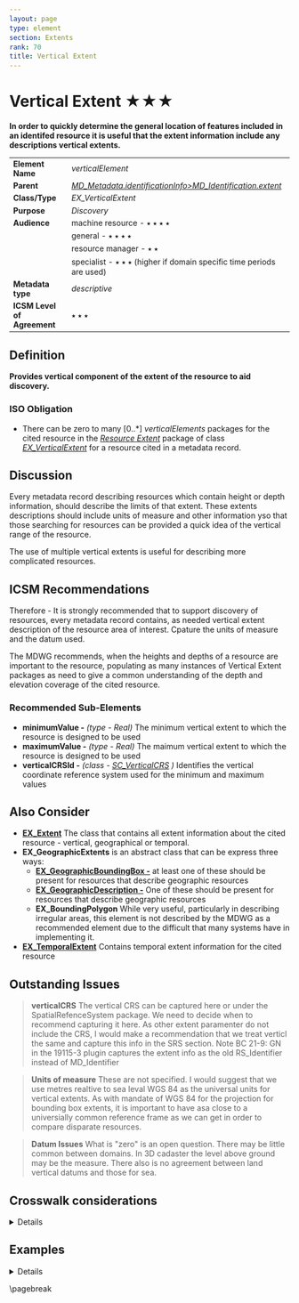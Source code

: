 ```yaml
---
layout: page
type: element
section: Extents
rank: 70
title: Vertical Extent
---
```

# Vertical Extent ★★★

**In order to quickly determine the general location of features included in an identifed resource it is useful that the extent information include any descriptions vertical extents.**

|  |  |
| --- | --- |
| **Element Name** | *verticalElement* |
| **Parent** |*[MD_Metadata.identificationInfo>MD_Identification.extent](./ResourceExtent)*  |
| **Class/Type** | *EX_VerticalExtent* |
| **Purpose** | *Discovery* |
| **Audience** | machine resource - ⭑ ⭑ ⭑ ⭑ |
|  | general - ⭑ ⭑ ⭑ ⭑ |
|  | resource manager - ⭑ ⭑ |
|  | specialist - ⭑ ⭑ ⭑  (higher if domain specific time periods are used) |
| **Metadata type** | *descriptive* |
| **ICSM Level of Agreement** | ⭑ ⭑ ⭑ |

## Definition
**Provides vertical component of the extent of the resource to aid discovery.**

### ISO Obligation

- There can be zero to many [0..\*] *verticalElements* packages for the cited resource in the *[Resource Extent](./ResourceExtent)* package of class *[EX_VerticalExtent](http://wiki.esipfed.org/index.php/EX_VerticalExtent)* for a resource cited in a metadata record. 

## Discussion

Every metadata record describing resources which contain height or depth information, should describe the limits of that extent. These extents descriptions should include units of measure and other information yso that those searching for resources can be provided a quick idea of the vertical range of the resource. 

The use of multiple vertical extents is useful for describing more complicated resources.

## ICSM Recommendations

Therefore - It is strongly recommended that to support discovery of resources, every metadata record contains, as needed vertical extent description of the resource area of interest.  Cpature the units of measure and the datum used.

The MDWG recommends, when the heights and depths of a resource are important to the resource, populating as many instances of Vertical Extent packages as need to give a common understanding of the depth and elevation coverage of the cited resource.

### Recommended Sub-Elements

- **minimumValue -** *(type - Real)* The minimum vertical extent to which the resource is designed to be used
- **maximumValue -** *(type - Real)* The maimum vertical extent to which the resource is designed to be used
- **verticalCRSId -** *(class - [SC_VerticalCRS](http://wiki.esipfed.org/index.php/VerticalCRS)
)* Identifies the vertical coordinate reference system used for the minimum and maximum values

## Also Consider

- **[EX_Extent](./ResourceExtent)** The class that contains all extent information about the cited resource - vertical, geographical or temporal.
- **EX_GeographicExtents** is an abstract class that can be express three ways:
  - **[EX_GeographicBoundingBox -](./ExtentBoundingBox)**  at least one of these should be present for resources that describe geographic resources
  - **[EX_GeographicDescription -](./ExtentGeographicDescription)**  One of these should be present for resources that describe geographic resources
  - **EX_BoundingPolygon**  While very useful, particularly in describing irregular areas, this element is not described by the MDWG as a recommended element due to the difficult that many systems have in implementing it.
- **[EX_TemporalExtent](./TemporalExtents)** Contains temporal extent information for the cited resource

## Outstanding Issues

> **verticalCRS**
The vertical CRS can be captured here or under the SpatialRefenceSystem package. We need to decide when to recommend capturing it here. As other extent paramenter do not include the CRS, I would make a recommendation that we treat verticl the same and capture this info in the SRS section.
> Note BC 21-9: GN in the 19115-3 plugin captures the extent info as the old RS_Identifier instead of MD_Identifier

> **Units of measure**
These are not specified.  I would suggest that we use metres realtive to sea leval WGS 84 as the universal units for vertical extents. As with mandate of WGS 84 for the projection for bounding box extents, it is important to have asa close to a universially common reference frame as we can get in order to compare disparate resources.

> **Datum Issues**
What is "zero" is an open question. There may be little common between domains. In 3D cadaster the level above ground may be the measure. There also is no agreement between land vertical datums and those for sea.

## Crosswalk considerations

<details>

### Dublin core / CKAN / data.gov.au

Mapping to CKAN and Dublin core elements, particularly as used by data.gov.au needs discussion

### DCAT

Maps to `dct.spatial`

### RIF-CS

Maps to `Coverage/Spatial`

</details>

## Examples

<details>

### XML

```
<mdb:MD_Metadata>
....
    <mdb:identificationInfo>
      <mri:MD_DataIdentification>
         ....
          <mri:extent>
            <gex:EX_Extent>
               <gex:verticalElement>
                  <gex:EX_VerticalExtent>
                     <gex:minimumValue>
                        <gco:Real>-1000</gco:Real>
                     </gex:minimumValue>
                     <gex:maximumValue>
                        <gco:Real>1000</gco:Real>
                     </gex:maximumValue>
                     <gex:verticalCRSId>
                        <mrs:MD_ReferenceSystem>
                           <gmd:referenceSystemInfo xmlns:gmd="http://www.isotc211.org/2005/gmd">
                              <gmd:MD_ReferenceSystem>
                                 <gmd:referenceSystemIdentifier>
                                    <gmd:RS_Identifier>
                                       <gmd:code>
                                          <gco:CharacterString 
                                          xmlns:gco="http://www.isotc211.org/2005/gco">
                                          WGS 84 (EPSG:4326)</gco:CharacterString>
                                       </gmd:code>
                                       <gmd:codeSpace>
                                          <gco:CharacterString 
                                          xmlns:gco="http://www.isotc211.org/2005/gco">
                                          EPSG
                                          </gco:CharacterString>
                                       </gmd:codeSpace>
                                       <gmd:version>
                                          <gco:CharacterString 
                                          xmlns:gco="http://www.isotc211.org/2005/gco">
                                          8.6
                                          </gco:CharacterString>
                                       </gmd:version>
                                    </gmd:RS_Identifier>
                                 </gmd:referenceSystemIdentifier>
                              </gmd:MD_ReferenceSystem>
                           </gmd:referenceSystemInfo>
                        </mrs:MD_ReferenceSystem>
                     </gex:verticalCRSId>
                  </gex:EX_VerticalExtent>
               </gex:verticalElement>
            </gex:EX_Extent>
         </mri:extent>
      ....
      </mri:MD_DataIdentification>
   </mdb:identificationInfo>
....
</mdb:MD_Metadata>
```

### UML diagrams

Recommended elements highlighted in Yellow

![ExVertical](../images/EX_Vertical.png)

</details>

\pagebreak
